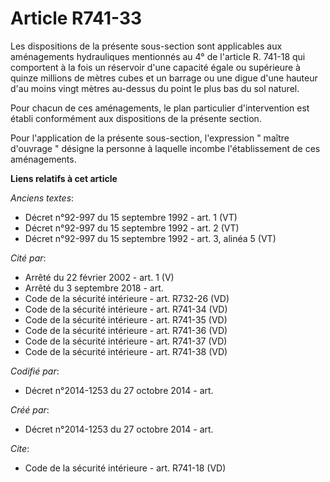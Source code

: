 # Article R741-33

Les dispositions de la présente sous-section sont applicables aux aménagements hydrauliques mentionnés au 4° de l'article R.
741-18 qui comportent à la fois un réservoir d'une capacité égale ou supérieure à quinze millions de mètres cubes et un
barrage ou une digue d'une hauteur d'au moins vingt mètres au-dessus du point le plus bas du sol naturel. 

Pour chacun de ces aménagements, le plan particulier d'intervention est établi conformément aux dispositions de la présente
section. 

Pour l'application de la présente sous-section, l'expression " maître d'ouvrage " désigne la personne à laquelle incombe
l'établissement de ces aménagements.

**Liens relatifs à cet article**

_Anciens textes_:

  - Décret n°92-997 du 15 septembre 1992 - art. 1 (VT)
  - Décret n°92-997 du 15 septembre 1992 - art. 2 (VT)
  - Décret n°92-997 du 15 septembre 1992 - art. 3, alinéa 5 (VT)

_Cité par_:

  - Arrêté du 22 février 2002 - art. 1 (V)
  - Arrêté du 3 septembre 2018 - art.
  - Code de la sécurité intérieure - art. R732-26 (VD)
  - Code de la sécurité intérieure - art. R741-34 (VD)
  - Code de la sécurité intérieure - art. R741-35 (VD)
  - Code de la sécurité intérieure - art. R741-36 (VD)
  - Code de la sécurité intérieure - art. R741-37 (VD)
  - Code de la sécurité intérieure - art. R741-38 (VD)

_Codifié par_:

  - Décret n°2014-1253 du 27 octobre 2014 - art.

_Créé par_:

  - Décret n°2014-1253 du 27 octobre 2014 - art.

_Cite_:

  - Code de la sécurité intérieure - art. R741-18 (VD)
